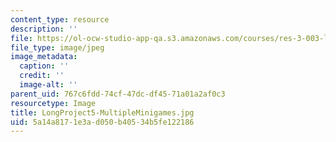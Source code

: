 ```yaml
---
content_type: resource
description: ''
file: https://ol-ocw-studio-app-qa.s3.amazonaws.com/courses/res-3-003-learn-to-build-your-own-videogame-with-the-unity-game-engine-and-microsoft-kinect-january-iap-2017/5a14a8171e3ad050b40534b5fe122186_LongProject5-MultipleMinigames.jpg
file_type: image/jpeg
image_metadata:
  caption: ''
  credit: ''
  image-alt: ''
parent_uid: 767c6fdd-74cf-47dc-df45-71a01a2af0c3
resourcetype: Image
title: LongProject5-MultipleMinigames.jpg
uid: 5a14a817-1e3a-d050-b405-34b5fe122186
---
```

